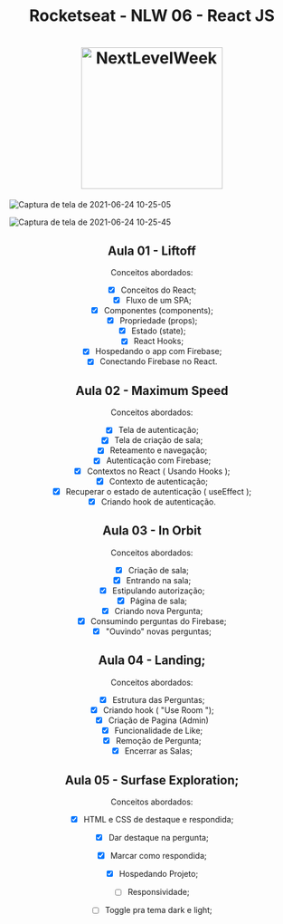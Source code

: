 <h1 align="center">
Rocketseat - NLW 06 - React JS
</h1>

<h1 align="center">
    <img alt="NextLevelWeek" title="#NextLevelWeek" src="https://res.cloudinary.com/practicaldev/image/fetch/s--thEbyjLu--/c_imagga_scale,f_auto,fl_progressive,h_900,q_auto,w_1600/https://dev-to-uploads.s3.amazonaws.com/uploads/articles/4qa1g2dsx1hre7hjjlze.png" width="250px" />
</h1>

![Captura de tela de 2021-06-24 10-25-05](https://user-images.githubusercontent.com/77814658/123271516-4c69ee80-d4d7-11eb-9f53-35a4d79271cd.png)


![Captura de tela de 2021-06-24 10-25-45](https://user-images.githubusercontent.com/77814658/123271519-4d9b1b80-d4d7-11eb-930e-807e30e43ccc.png)




<div align="center">
  <h2 align="center"
  >
   Aula 01 - Liftoff
   </h2>
  Conceitos abordados:

- [X] Conceitos do React;
- [X] Fluxo de um SPA;
- [X] Componentes (components);
- [X] Propriedade (props);
- [X] Estado (state);
- [X] React Hooks;
- [X] Hospedando o app com Firebase;
- [X] Conectando Firebase no React.
</div>

<div align="center">
  <h2 align="center"
  >
   Aula 02 - Maximum Speed
   </h2>
  Conceitos abordados:

- [X] Tela de autenticação;
- [X] Tela de criação de sala;
- [X] Reteamento e navegação;
- [X] Autenticação com Firebase;
- [X] Contextos no React ( Usando Hooks );
- [X] Contexto de autenticação;
- [X] Recuperar o estado de autenticação ( useEffect );
- [X] Criando hook de autenticação.
</div>


<div align="center">
  <h2 align="center"
  >
   Aula 03 - In Orbit
   </h2>
  Conceitos abordados:

- [X] Criação de sala;
- [X] Entrando na sala;
- [X] Estipulando autorização;
- [X] Página de sala;
- [X] Criando nova Pergunta;
- [X] Consumindo perguntas do Firebase;
- [X] "Ouvindo" novas perguntas;
</div>

<div align="center">
  <h2 align="center"
  >
   Aula 04 - Landing;
   </h2>
  Conceitos abordados:

- [X] Estrutura das Perguntas;
- [X] Criando hook ( "Use Room ");
- [X] Criação de Pagina (Admin)
- [X] Funcionalidade de Like;
- [X] Remoção de Pergunta;
- [X] Encerrar as Salas;

</div>

<div align="center">
  <h2 align="center"
  >
   Aula 05 - Surfase Exploration;
   </h2>
  Conceitos abordados:

- [X] HTML e CSS de destaque e respondida;
- [X] Dar destaque na pergunta;
- [X] Marcar como respondida;
- [X] Hospedando Projeto;
  
- [ ] Responsividade;
- [ ] Toggle pra tema dark e light;

</div>